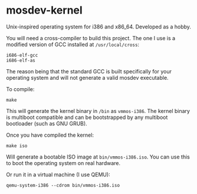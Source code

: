 # mosdev-kernel
Unix-inspired operating system for i386 and x86_64. Developed as a hobby.

You will need a cross-compiler to build this project. The one I use is a modified version of GCC installed at ```/usr/local/cross```:
```
i686-elf-gcc
i686-elf-as
```
The reason being that the standard GCC is built specifically for your operating system and will not generate a valid mosdev executable.

To compile:
```
make
```

This will generate the kernel binary in ```/bin``` as ```vmmos-i386```. The kernel binary is multiboot compatible and can be bootstrapped by any multiboot bootloader (such as GNU GRUB).

Once you have compiled the kernel:
```
make iso
```
Will generate a bootable ISO image at ```bin/vmmos-i386.iso```. You can use this to boot the operating system on real hardware.

Or run it in a virtual machine (I use QEMU):
```
qemu-system-i386 --cdrom bin/vmmos-i386.iso
```
